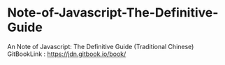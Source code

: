 # Note-of-Javascript-The-Definitive-Guide
An Note of Javascript: The Definitive Guide (Traditional Chinese) <br>
GitBookLink : https://jdn.gitbook.io/book/

